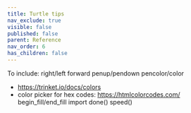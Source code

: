 ```yaml
---
title: Turtle tips
nav_exclude: true
visible: false
published: false
parent: Reference
nav_order: 6
has_children: false
---
```


To include:
right/left
forward
penup/pendown
pencolor/color
* https://trinket.io/docs/colors
* color picker for hex codes: https://htmlcolorcodes.com/
begin_fill/end_fill
import
done()
speed()